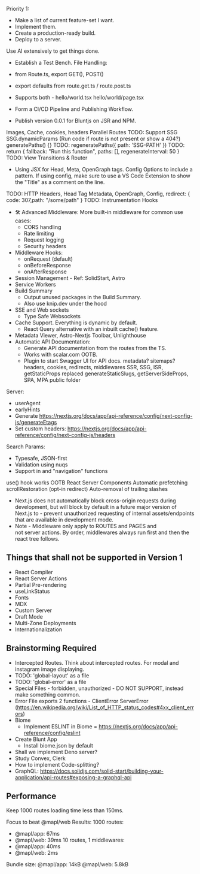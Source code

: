 Priority 1:

- Make a list of current feature-set I want.
- Implement them.
- Create a production-ready build.
- Deploy to a server.


Use AI extensively to get things done.
- Establish a Test Bench.
File Handling:
- from Route.ts, export GET(), POST()
- export defaults from route.get.ts / route.post.ts
- Supports both -
hello/world.tsx
hello/world/page.tsx

- Form a CI/CD Pipeline and Publishing Workflow.
- Publish version 0.0.1 for Bluntjs on JSR and NPM.

<Link prefetch="true | false | "smart"" preventScrollReset replace
  to={{
    pathname: "/some/path",
    search: "?query=string",
    hash: "#hash",
  }}
  href=""
/>
Images, Cache, cookies, headers
Parallel Routes
TODO: Support SSG
  SSG.dynamicParams (Run code if route is not present or show a 404?)
  generatePaths() {}
  TODO: regeneratePaths({ path: 'SSG-PATH' })
  TODO: return { fallback: "Run this function", paths: [], regenerateInterval: 50  }
  TODO: View Transitions & Router

- Using JSX for Head, Meta, OpenGraph tags. Config Options to include a pattern. If using config, make sure to use a VS Code Extension to show the "Title" as a comment on the line.

TODO: HTTP Headers, Head Tag Metadata, OpenGraph, Config, redirect: { code: 307,path: "/some/path" }
TODO: Instrumentation Hooks

- 🛠️ Advanced Middleware: More built-in middleware for common use cases:
    - CORS handling
    - Rate limiting
    - Request logging
    - Security headers
- Middleware Hooks:
  - onRequest (default)
  - onBeforeResponse
  - onAfterResponse
- Session Management - Ref: SolidStart, Astro
- Service Workers
- Build Summary
  - Output unused packages in the Build Summary.
  - Also use knip.dev under the hood
- SSE and Web sockets
  - Type Safe Websockets
- Cache Support. Everything is dynamic by default.
  - React Query alternative with an inbuilt cache() feature.
- Metadata Viewer, Astro-Nextjs Toolbar, Unlighthouse
- Automatic API Documentation:
    - Generate API documentation from the routes from the TS.
    - Works with scalar.com OOTB.
    - Plugin to start Swagger UI for API docs.
metadata? sitemaps?
headers, cookies, redirects, middlewares
SSR, SSG, ISR, getStaticProps replaced generateStaticSlugs, getServerSideProps, SPA, MPA
public folder

Server:
- userAgent
- earlyHints
- Generate https://nextjs.org/docs/app/api-reference/config/next-config-js/generateEtags
- Set custom headers: https://nextjs.org/docs/app/api-reference/config/next-config-js/headers

Search Params:
- Typesafe, JSON-first
- Validation using nuqs
- Support in <Link> and "navigation" functions

use() hook works OOTB
React Server Components
Automatic prefetching
scrollRestoration (opt-in redirect)
Auto-removal of trailing slashes

- Next.js does not automatically block cross-origin requests during development, but will block by default in a future major version of Next.js to - prevent unauthorized requesting of internal assets/endpoints that are available in development mode.
- Note - Middleware only apply to ROUTES and PAGES and not server actions. By order, middlewares always run first and then the react tree follows.


## Things that shall not be supported in Version 1

- React Compiler
- React Server Actions
- Partial Pre-rendering
- useLinkStatus
- Fonts
- MDX
- Custom Server
- Draft Mode
- Multi-Zone Deployments
- Internationalization


## Brainstorming Required

- Intercepted Routes. Think about intercepted routes. For modal and instagram image displaying.
- TODO: 'global-layout' as a file
- TODO: 'global-error' as a file
- Special Files - forbidden, unauthorized - DO NOT SUPPORT, instead make something common.
- Error File exports 2 functions - ClientError ServerError (https://en.wikipedia.org/wiki/List_of_HTTP_status_codes#4xx_client_errors)
- Biome
    - Implement ESLINT in Biome = https://nextjs.org/docs/app/api-reference/config/eslint
- Create Blunt App
  - Install biome.json by default
- Shall we implement Deno server?
- Study Convex, Clerk
- How to implement Code-splitting?
- GraphQL: https://docs.solidjs.com/solid-start/building-your-application/api-routes#exposing-a-graphql-api


## Performance

Keep 1000 routes loading time less than 150ms.

Focus to beat @mapl/web
Results:
1000 routes:
+ @mapl/app: 67ms
+ @mapl/web: 39ms
10 routes, 1 middlewares:
+ @mapl/app: 40ms
+ @mapl/web: 2ms

Bundle size:
@mapl/app: 14kB
@mapl/web: 5.8kB
